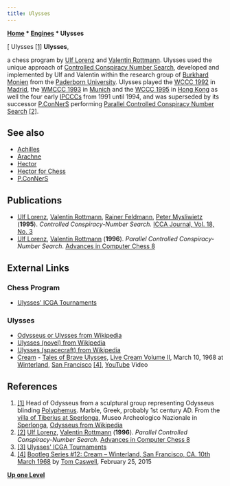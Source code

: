 ```yaml
---
title: Ulysses
---
```

**[Home](Home "Home") \* [Engines](Engines "Engines") \* Ulysses**



[ Ulysses <a id="cite-note-1" href="#cite-ref-1">[1]</a>
**Ulysses**,  

a chess program by [Ulf Lorenz](Ulf_Lorenz "Ulf Lorenz") and [Valentin Rottmann](Valentin_Rottmann "Valentin Rottmann"). Ulysses used the unique approach of [Controlled Conspiracy Number Search](Conspiracy_Number_Search#CCNS "Conspiracy Number Search"), developed and implemented by Ulf and Valentin within the research group of [Burkhard Monien](Burkhard_Monien "Burkhard Monien") from the [Paderborn University](Paderborn_University "Paderborn University"). Ulysses played the [WCCC 1992](WCCC_1992 "WCCC 1992") in [Madrid](https://en.wikipedia.org/wiki/Madrid), the [WMCCC 1993](WMCCC_1993 "WMCCC 1993") in [Munich](https://en.wikipedia.org/wiki/Munich) and the [WCCC 1995](WCCC_1995 "WCCC 1995") in [Hong Kong](https://en.wikipedia.org/wiki/Hong_Kong) as well the four early [IPCCCs](IPCCC "IPCCC") from 1991 until 1994, and was superseded by its successor [P.ConNerS](P.ConNerS "P.ConNerS") performing [Parallel Controlled Conspiracy Number Search](Conspiracy_Number_Search#PCCNS "Conspiracy Number Search") <a id="cite-note-2" href="#cite-ref-2">[2]</a>. 



## See also


* [Achilles](Achilles "Achilles")
* [Arachne](Arachne "Arachne")
* [Hector](Hector "Hector")
* [Hector for Chess](Hector_for_Chess "Hector for Chess")
* [P.ConNerS](P.ConNerS "P.ConNerS")


## Publications


* [Ulf Lorenz](Ulf_Lorenz "Ulf Lorenz"), [Valentin Rottmann](Valentin_Rottmann "Valentin Rottmann"), [Rainer Feldmann](Rainer_Feldmann "Rainer Feldmann"), [Peter Mysliwietz](Peter_Mysliwietz "Peter Mysliwietz") (**1995**). *Controlled Conspiracy-Number Search.* [ICCA Journal, Vol. 18, No. 3](ICGA_Journal#18_3 "ICGA Journal")
* [Ulf Lorenz](Ulf_Lorenz "Ulf Lorenz"), [Valentin Rottmann](Valentin_Rottmann "Valentin Rottmann") (**1996**). *Parallel Controlled Conspiracy-Number Search*. [Advances in Computer Chess 8](Advances_in_Computer_Chess_8 "Advances in Computer Chess 8")


## External Links


### Chess Program


* [Ulysses' ICGA Tournaments](https://www.game-ai-forum.org/icga-tournaments/program.php?id=192)


### Ulysses


* [Odysseus or Ulysses from Wikipedia](https://en.wikipedia.org/wiki/Odysseus)
* [Ulysses (novel) from Wikipedia](https://en.wikipedia.org/wiki/Ulysses_%28novel%29)
* [Ulysses (spacecraft) from Wikipedia](https://en.wikipedia.org/wiki/Ulysses_%28spacecraft%29)
* [Cream](Category:Cream "Category:Cream") - [Tales of Brave Ulysses](https://en.wikipedia.org/wiki/Tales_of_Brave_Ulysses), [Live Cream Volume II](https://en.wikipedia.org/wiki/Live_Cream_Volume_II), March 10, 1968 at [Winterland](https://en.wikipedia.org/wiki/Winterland_Ballroom), [San Francisco](https://en.wikipedia.org/wiki/San_Francisco) <a id="cite-note-4" href="#cite-ref-4">[4]</a>, [YouTube](https://en.wikipedia.org/wiki/YouTube) Video


 
## References


1. <a id="cite-ref-1" href="#cite-note-1">[1]</a> Head of Odysseus from a sculptural group representing Odysseus blinding [Polyphemus](https://en.wikipedia.org/wiki/Polyphemus). Marble, Greek, probably 1st century AD. From the [villa of Tiberius at Sperlonga](https://en.wikipedia.org/wiki/Sperlonga_sculptures), Museo Archeologico Nazionale in [Sperlonga](https://en.wikipedia.org/wiki/Sperlonga), [Odysseus from Wikipedia](https://en.wikipedia.org/wiki/Odysseus)
2. <a id="cite-ref-2" href="#cite-note-2">[2]</a>  [Ulf Lorenz](Ulf_Lorenz "Ulf Lorenz"), [Valentin Rottmann](Valentin_Rottmann "Valentin Rottmann") (**1996**). *Parallel Controlled Conspiracy-Number Search*. [Advances in Computer Chess 8](Advances_in_Computer_Chess_8 "Advances in Computer Chess 8")
3. <a id="cite-ref-3" href="#cite-note-3">[3]</a> [Ulysses' ICGA Tournaments](https://www.game-ai-forum.org/icga-tournaments/program.php?id=192)
4. <a id="cite-ref-4" href="#cite-note-4">[4]</a> [Bootleg Series #12: Cream – Winterland, San Francisco, CA. 10th March 1968](https://tomcaswell.net/2015/02/25/bootleg-series-12-cream-live-at-winterland-san-francisco-ca-10th-march-1968/) by [Tom Caswell](https://tomcaswell.net/), February 25, 2015

**[Up one Level](Engines "Engines")**







 
